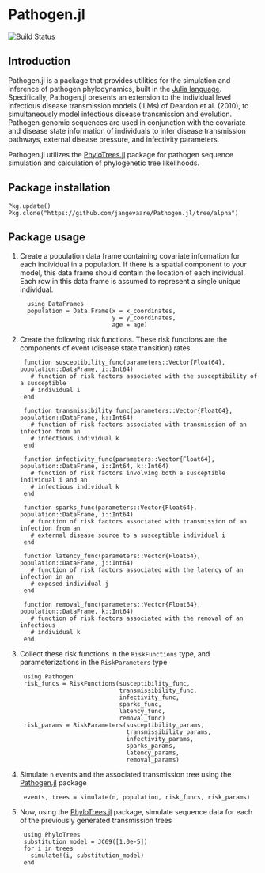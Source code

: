 # Pathogen.jl
[![Build Status](https://travis-ci.org/jangevaare/Pathogen.jl.svg?branch=alpha)](https://travis-ci.org/jangevaare/Pathogen.jl)


## Introduction

Pathogen.jl is a package that provides utilities for the simulation and inference of pathogen phylodynamics, built in the [Julia language](http://julialang.org). Specifically, Pathogen.jl presents an extension to the individual level infectious disease transmission models (ILMs) of Deardon et al. (2010), to simultaneously model infectious disease transmission and evolution. Pathogen genomic sequences are used in conjunction with the covariate and disease state information of individuals to infer disease transmission pathways, external disease pressure, and infectivity parameters.

Pathogen.jl utilizes the [PhyloTrees.jl](https://github.com/jangevaare/PhyloTrees.jl) package for pathogen sequence simulation and calculation of phylogenetic tree likelihoods.


## Package installation


    Pkg.update()
    Pkg.clone("https://github.com/jangevaare/Pathogen.jl/tree/alpha")



## Package usage

1. Create a population data frame containing covariate information for each individual in a population. If there is a spatial component to your model, this data frame should contain the location of each individual. Each row in this data frame is assumed to represent a single unique individual.

         using DataFrames
         population = Data.Frame(x = x_coordinates,
                                 y = y_coordinates,
                                 age = age)

2. Create the following risk functions. These risk functions are the components of event (disease state transition) rates.

        function susceptibility_func(parameters::Vector{Float64}, population::DataFrame, i::Int64)
          # function of risk factors associated with the susceptibility of a susceptible
          # individual i
        end

        function transmissibility_func(parameters::Vector{Float64}, population::DataFrame, k::Int64)
          # function of risk factors associated with transmission of an infection from an
          # infectious individual k
        end

        function infectivity_func(parameters::Vector{Float64}, population::DataFrame, i::Int64, k::Int64)
          # function of risk factors involving both a susceptible individual i and an
          # infectious individual k
        end

        function sparks_func(parameters::Vector{Float64}, population::DataFrame, i::Int64)
          # function of risk factors associated with transmission of an infection from an
          # external disease source to a susceptible individual i
        end

        function latency_func(parameters::Vector{Float64}, population::DataFrame, j::Int64)
          # function of risk factors associated with the latency of an infection in an
          # exposed individual j
        end

        function removal_func(parameters::Vector{Float64}, population::DataFrame, k::Int64)
          # function of risk factors associated with the removal of an infectious
          # individual k
        end


3. Collect these risk functions in the `RiskFunctions` type, and parameterizations in the `RiskParameters` type

        using Pathogen
        risk_funcs = RiskFunctions(susceptibility_func,
                                   transmissibility_func,
                                   infectivity_func,
                                   sparks_func,
                                   latency_func,
                                   removal_func)
        risk_params = RiskParameters(susceptibility_params,
                                     transmissibility_params,
                                     infectivity_params,
                                     sparks_params,
                                     latency_params,
                                     removal_params)


4. Simulate `n` events and the associated transmission tree using the [Pathogen.jl](https://github.com/jangevaare/Pathogen.jl/tree/alpha) package

        events, trees = simulate(n, population, risk_funcs, risk_params)

5. Now, using the [PhyloTrees.jl](https://github.com/jangevaare/PhyloTrees.jl) package, simulate sequence data for each of the previously generated transmission trees

        using PhyloTrees
        substitution_model = JC69([1.0e-5])
        for i in trees
          simulate!(i, substitution_model)
        end
